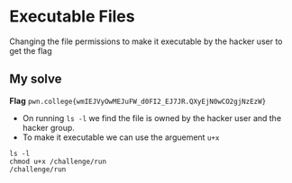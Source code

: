 # Executable Files

Changing the file permissions to make it executable by the hacker user to get the flag

## My solve
**Flag** `pwn.college{wmIEJVyOwMEJuFW_d0FI2_EJ7JR.QXyEjN0wCO2gjNzEzW}`
- On running `ls -l` we find the file is owned by the hacker user and the hacker group. 
- To make it executable we can use the arguement `u+x`

```
ls -l
chmod u+x /challenge/run
/challenge/run
```